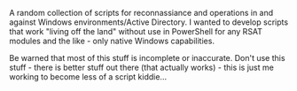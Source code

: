 A random collection of scripts for reconnassiance and operations in and against Windows environments/Active Directory. I wanted to develop scripts that work "living off the land" without use in PowerShell for any RSAT modules and the like - only native Windows capabilities.

Be warned that most of this stuff is incomplete or inaccurate. Don't use this stuff - there is better stuff out there (that actually works) - this is just me working to become less of a script kiddie...
